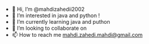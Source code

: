 - 👋 Hi, I’m @mahdizahedii2002
- 👀 I’m interested in java and python !
- 🌱 I’m currently learning java and puthon
- 💞️ I’m looking to collaborate on 
- 📫 How to reach me mahdi.zahedi.mahdi@gmail.com

<!---
mahdizahedii2005/mahdizahedii2005 is a ✨ special ✨ repository because its `README.md` (this file) appears on your GitHub profile.
You can click the Preview link to take a look at your changes.
--->
